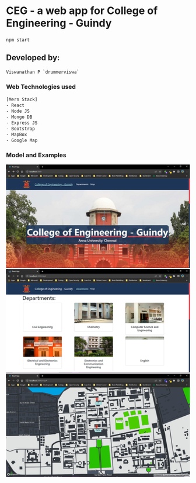 # CEG - a web app for College of Engineering - Guindy

`npm start`

## Developed by:
    Viswanathan P `drummerviswa`

### Web Technologies used
    [Mern Stack]
    - React
    - Node JS
    - Mongo DB
    - Express JS
    - Bootstrap
    - MapBox
    - Google Map

### Model and Examples
![Homepage](./src/img/Home.png)
![Dept](./src/img/2.png)
![Map](./src/img/3.png)
